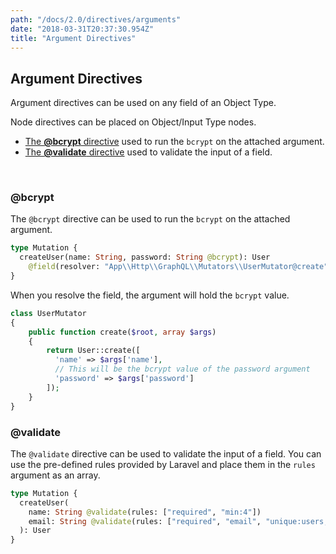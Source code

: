 ```yaml
---
path: "/docs/2.0/directives/arguments"
date: "2018-03-31T20:37:30.954Z"
title: "Argument Directives"
---
```


## Argument Directives

Argument directives can be used on any field of an Object Type.

Node directives can be placed on Object/Input Type nodes.

* [The **@bcrypt** directive](#bcrypt) used to run the `bcrypt` on the attached argument.
* [The **@validate** directive](#validate) used to validate the input of a field.

<br />

<a name="bcrypt"></a>

### @bcrypt

The `@bcrypt` directive can be used to run the `bcrypt` on the attached argument.

```graphql
type Mutation {
  createUser(name: String, password: String @bcrypt): User
    @field(resolver: "App\\Http\\GraphQL\\Mutators\\UserMutator@create")
}
```

When you resolve the field, the argument will hold the `bcrypt` value.

```php
class UserMutator
{
    public function create($root, array $args)
    {
        return User::create([
          'name' => $args['name'],
          // This will be the bcrypt value of the password argument
          'password' => $args['password']
        ]);
    }
}
```

<a name="validate"></a>

### @validate

The `@validate` directive can be used to validate the input of a field. You can use the pre-defined rules provided by Laravel and place them in the `rules` argument as an array.

```graphql
type Mutation {
  createUser(
    name: String @validate(rules: ["required", "min:4"])
    email: String @validate(rules: ["required", "email", "unique:users,email"])
  ): User
}
```
